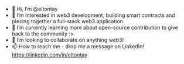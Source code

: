 - 👋 Hi, I’m @eltontay
- 👀 I’m interested in web3 development, building smart contracts and piecing together a full-stack web3 application.
- 🌱 I’m currently learning more about open-source contribution to give back to the community :>
- 💞️ I’m looking to collaborate on anything web3!
- 📫 How to reach me - drop me a message on LinkedIn! https://linkedin.com/in/eltontay

<!---
eltontay/eltontay is a ✨ special ✨ repository because its `README.md` (this file) appears on your GitHub profile.
You can click the Preview link to take a look at your changes.
--->
